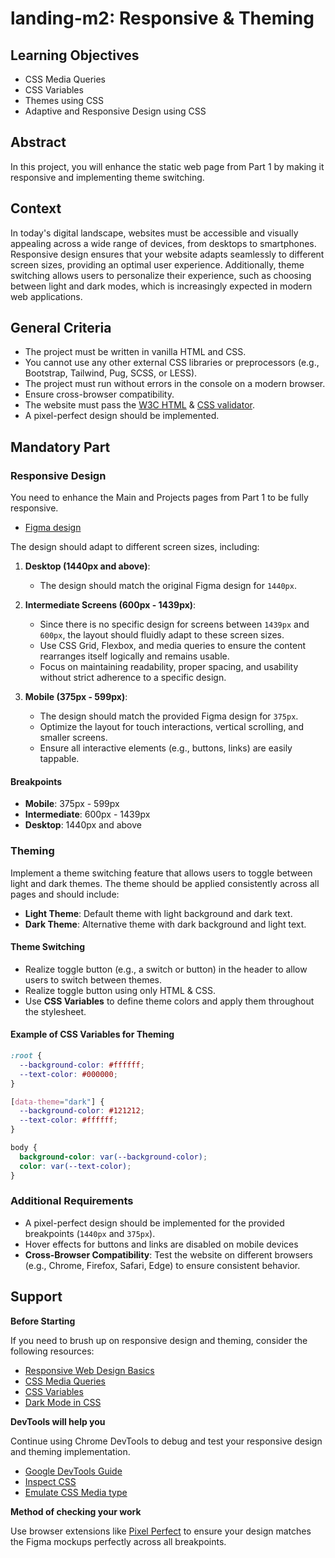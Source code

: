 # landing-m2: Responsive & Theming

## Learning Objectives

- CSS Media Queries
- CSS Variables
- Themes using CSS
- Adaptive and Responsive Design using CSS

## Abstract

In this project, you will enhance the static web page from Part 1 by making it responsive and implementing theme switching.

## Context

In today's digital landscape, websites must be accessible and visually appealing across a wide range of devices, from desktops to smartphones. Responsive design ensures that your website adapts seamlessly to different screen sizes, providing an optimal user experience. Additionally, theme switching allows users to personalize their experience, such as choosing between light and dark modes, which is increasingly expected in modern web applications.

## General Criteria

- The project must be written in vanilla HTML and CSS.
- You cannot use any other external CSS libraries or preprocessors (e.g., Bootstrap, Tailwind, Pug, SCSS, or LESS).
- The project must run without errors in the console on a modern browser.
- Ensure cross-browser compatibility.
- The website must pass the [W3C HTML](https://validator.w3.org/) & [CSS validator](http://jigsaw.w3.org/css-validator/).
- A pixel-perfect design should be implemented.

## Mandatory Part

### Responsive Design

You need to enhance the Main and Projects pages from Part 1 to be fully responsive.

- [Figma design](#TODO)

The design should adapt to different screen sizes, including:

1. **Desktop (1440px and above)**:

   - The design should match the original Figma design for `1440px`.

2. **Intermediate Screens (600px - 1439px)**:

   - Since there is no specific design for screens between `1439px` and `600px`, the layout should fluidly adapt to these screen sizes.
   - Use CSS Grid, Flexbox, and media queries to ensure the content rearranges itself logically and remains usable.
   - Focus on maintaining readability, proper spacing, and usability without strict adherence to a specific design.

3. **Mobile (375px - 599px)**:
   - The design should match the provided Figma design for `375px`.
   - Optimize the layout for touch interactions, vertical scrolling, and smaller screens.
   - Ensure all interactive elements (e.g., buttons, links) are easily tappable.

#### Breakpoints

- **Mobile**: 375px - 599px
- **Intermediate**: 600px - 1439px
- **Desktop**: 1440px and above

### Theming

Implement a theme switching feature that allows users to toggle between light and dark themes. The theme should be applied consistently across all pages and should include:

- **Light Theme**: Default theme with light background and dark text.
- **Dark Theme**: Alternative theme with dark background and light text.

#### Theme Switching

- Realize toggle button (e.g., a switch or button) in the header to allow users to switch between themes.
- Realize toggle button using only HTML & CSS.
- Use **CSS Variables** to define theme colors and apply them throughout the stylesheet.

#### Example of CSS Variables for Theming

```css
:root {
  --background-color: #ffffff;
  --text-color: #000000;
}

[data-theme="dark"] {
  --background-color: #121212;
  --text-color: #ffffff;
}

body {
  background-color: var(--background-color);
  color: var(--text-color);
}
```

### Additional Requirements

- A pixel-perfect design should be implemented for the provided breakpoints (`1440px` and `375px`).
- Hover effects for buttons and links are disabled on mobile devices
- **Cross-Browser Compatibility**: Test the website on different browsers (e.g., Chrome, Firefox, Safari, Edge) to ensure consistent behavior.

## Support

**Before Starting**

If you need to brush up on responsive design and theming, consider the following resources:

- [Responsive Web Design Basics](https://web.dev/responsive-web-design-basics/)
- [CSS Media Queries](https://developer.mozilla.org/en-US/docs/Web/CSS/Media_Queries/Using_media_queries)
- [CSS Variables](https://developer.mozilla.org/en-US/docs/Web/CSS/Using_CSS_custom_properties)
- [Dark Mode in CSS](https://css-tricks.com/dark-modes-with-css/)

**DevTools will help you**

Continue using Chrome DevTools to debug and test your responsive design and theming implementation.

- [Google DevTools Guide](https://developer.chrome.com/docs/devtools)
- [Inspect CSS](https://developer.chrome.com/docs/devtools/css)
- [Emulate CSS Media type](https://developer.chrome.com/docs/devtools/rendering/emulate-css)

**Method of checking your work**

Use browser extensions like [Pixel Perfect](https://chromewebstore.google.com/search/Pixel%20perfect) to ensure your design matches the Figma mockups perfectly across all breakpoints.
